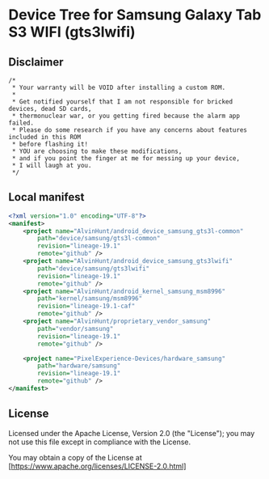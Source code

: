 # Device Tree for Samsung Galaxy Tab S3 WIFI (gts3lwifi)

## Disclaimer

```xxx
/*
 * Your warranty will be VOID after installing a custom ROM.
 *
 * Get notified yourself that I am not responsible for bricked devices, dead SD cards,
 * thermonuclear war, or you getting fired because the alarm app failed.
 * Please do some research if you have any concerns about features included in this ROM
 * before flashing it!
 * YOU are choosing to make these modifications,
 * and if you point the finger at me for messing up your device,
 * I will laugh at you.
 */
```

## Local manifest

```xml
<?xml version="1.0" encoding="UTF-8"?>
<manifest>
    <project name="AlvinHunt/android_device_samsung_gts3l-common"
        path="device/samsung/gts3l-common"
        revision="lineage-19.1"
        remote="github" />
    <project name="AlvinHunt/android_device_samsung_gts3lwifi"
        path="device/samsung/gts3lwifi"
        revision="lineage-19.1"
        remote="github" />
    <project name="AlvinHunt/android_kernel_samsung_msm8996"
        path="kernel/samsung/msm8996"
        revision="lineage-19.1-caf"
        remote="github" />
    <project name="AlvinHunt/proprietary_vendor_samsung"
        path="vendor/samsung"
        revision="lineage-19.1"
        remote="github" />

    <project name="PixelExperience-Devices/hardware_samsung"
        path="hardware/samsung"
        revision="lineage-19.1"
        remote="github" />
</manifest>
```

## License

Licensed under the Apache License, Version 2.0 (the "License"); you may not use this file except in compliance with the License.

You may obtain a copy of the License at [https://www.apache.org/licenses/LICENSE-2.0.html]
